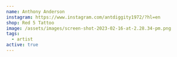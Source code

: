 ```yaml
---
name: Anthony Anderson
instagram: https://www.instagram.com/antdiggity1972/?hl=en
shop: Red 5 Tattoo
image: /assets/images/screen-shot-2023-02-16-at-2.28.34-pm.png
tags:
  - artist
active: true
---
```

